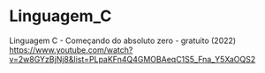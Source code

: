 # Linguagem_C
 Linguagem C - Começando do absoluto zero - gratuito (2022)
 https://www.youtube.com/watch?v=2w8GYzBjNj8&list=PLpaKFn4Q4GMOBAeqC1S5_Fna_Y5XaOQS2
 
